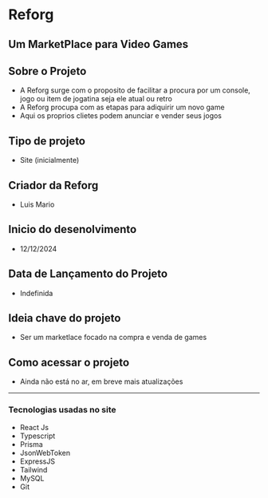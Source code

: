 # Reforg

## Um MarketPlace para Video Games

## Sobre o Projeto

- A Reforg surge com o proposito de facilitar a procura por um console, jogo ou item de jogatina seja ele atual ou retro
- A Reforg procupa com as etapas para adiquirir um novo game
- Aqui os proprios clietes podem anunciar e vender seus jogos

## Tipo de projeto

- Site (inicialmente)

## Criador da Reforg

- Luis Mario

## Inicio do desenolvimento

- 12/12/2024

## Data de Lançamento do Projeto

- Indefinida

## Ideia chave do projeto

- Ser um marketlace focado na compra e venda de games

## Como acessar o projeto

- Ainda não está no ar, em breve mais atualizações

---

### Tecnologias usadas no site
- React Js
- Typescript
- Prisma
- JsonWebToken
- ExpressJS
- Tailwind
- MySQL
- Git
